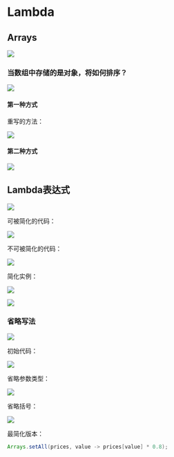 # Lambda

## Arrays

![](images/2024-03-21-15-01-50.png)

### 当数组中存储的是对象，将如何排序？

![](images/2024-03-21-15-03-12.png)

#### 第一种方式

重写的方法：

![](images/2024-03-21-15-04-49.png)

#### 第二种方式

![](images/2024-03-21-15-07-16.png)

## Lambda表达式

![](images/2024-03-21-15-11-20.png)

可被简化的代码：

![](images/2024-03-21-15-12-16.png)

不可被简化的代码：

![](images/2024-03-21-15-13-00.png)

简化实例：

![](images/2024-03-21-15-14-35.png)

![](images/2024-03-21-15-14-44.png)

### 省略写法

![](images/2024-03-21-15-17-04.png)

初始代码：

![](images/2024-03-21-15-18-10.png)

省略参数类型：

![](images/2024-03-21-15-18-31.png)

省略括号：

![](images/2024-03-21-15-18-56.png)

最简化版本：

```java
Arrays.setAll(prices, value -> prices[value] * 0.8);
```
